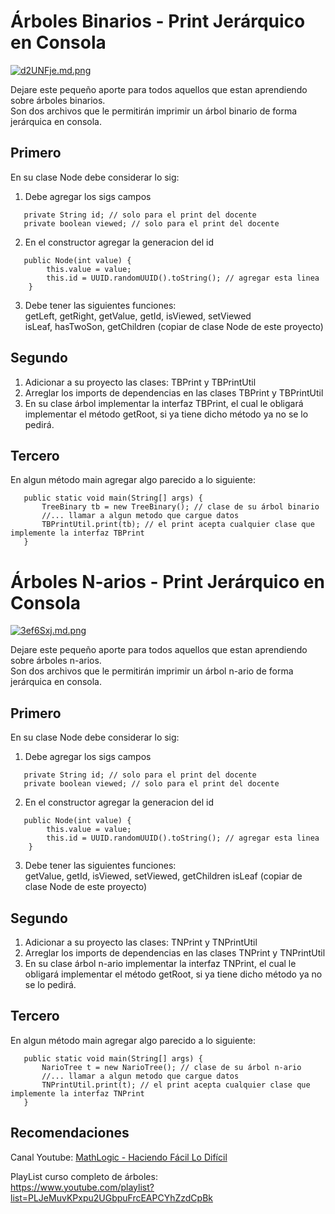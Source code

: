 # Árboles Binarios - Print Jerárquico en Consola

[![d2UNFje.md.png](https://iili.io/d2UNFje.md.png)](https://freeimage.host/i/d2UNFje)

Dejare este pequeño aporte para todos aquellos que estan aprendiendo sobre árboles binarios.  
Son dos archivos que le permitirán imprimir un árbol binario de forma jerárquica en consola.

## Primero

En su clase Node debe considerar lo sig:
1. Debe agregar los sigs campos
```
   private String id; // solo para el print del docente
   private boolean viewed; // solo para el print del docente
```
2. En el constructor agregar la generacion del id
```
   public Node(int value) {
        this.value = value;
        this.id = UUID.randomUUID().toString(); // agregar esta linea
    }
```
3. Debe tener las siguientes funciones:  
   getLeft, getRight, getValue, getId, isViewed, setViewed  
   isLeaf, hasTwoSon, getChildren (copiar de clase Node de este proyecto)

## Segundo

1. Adicionar a su proyecto las clases: TBPrint y TBPrintUtil
2. Arreglar los imports de dependencias en las clases TBPrint y TBPrintUtil
3. En su clase árbol implementar la interfaz TBPrint, el cual le obligará implementar el método getRoot, si ya tiene dicho método ya no se lo pedirá.

## Tercero

En algun método main agregar algo parecido a lo siguiente:
```
   public static void main(String[] args) {
       TreeBinary tb = new TreeBinary(); // clase de su árbol binario
       //... llamar a algun metodo que cargue datos
       TBPrintUtil.print(tb); // el print acepta cualquier clase que implemente la interfaz TBPrint
   }
```

# Árboles N-arios - Print Jerárquico en Consola

[![3ef6Sxj.md.png](https://iili.io/3ef6Sxj.md.png)](https://freeimage.host/i/3ef6Sxj)

Dejare este pequeño aporte para todos aquellos que estan aprendiendo sobre árboles n-arios.  
Son dos archivos que le permitirán imprimir un árbol n-ario de forma jerárquica en consola.

## Primero

En su clase Node debe considerar lo sig:
1. Debe agregar los sigs campos
```
   private String id; // solo para el print del docente
   private boolean viewed; // solo para el print del docente
```
2. En el constructor agregar la generacion del id
```
   public Node(int value) {
        this.value = value;
        this.id = UUID.randomUUID().toString(); // agregar esta linea
    }
```
3. Debe tener las siguientes funciones:  
   getValue, getId, isViewed, setViewed, getChildren 
   isLeaf (copiar de clase Node de este proyecto)

## Segundo

1. Adicionar a su proyecto las clases: TNPrint y TNPrintUtil
2. Arreglar los imports de dependencias en las clases TNPrint y TNPrintUtil
3. En su clase árbol n-ario implementar la interfaz TNPrint, el cual le obligará implementar el método getRoot, si ya tiene dicho método ya no se lo pedirá.

## Tercero

En algun método main agregar algo parecido a lo siguiente:
```
   public static void main(String[] args) {
       NarioTree t = new NarioTree(); // clase de su árbol n-ario
       //... llamar a algun metodo que cargue datos
       TNPrintUtil.print(t); // el print acepta cualquier clase que implemente la interfaz TNPrint
   }
```

## Recomendaciones
Canal Youtube: [MathLogic - Haciendo Fácil Lo Difícil](https://www.youtube.com/@mathlogic-haciendofacillod7053)

PlayList curso completo de árboles:  
https://www.youtube.com/playlist?list=PLJeMuvKPxpu2UGbpuFrcEAPCYhZzdCpBk
